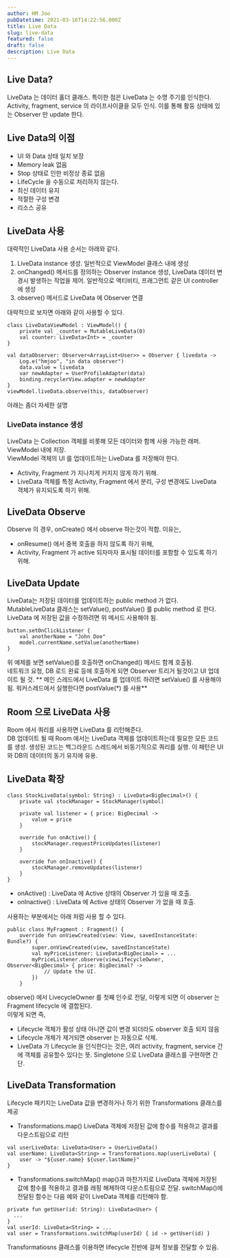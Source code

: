 ```yaml
---
author: HM Joo
pubDatetime: 2021-03-16T14:22:56.000Z
title: Live Data
slug: live-data
featured: false
draft: false
description: Live Data
---
```



<!--more-->

## Live Data?
LiveData 는 데이터 홀더 클래스. 특이한 점은 LiveData 는 수명 주기를 인식한다. Activity, fragment, service 의 라이프사이클을 모두 인식. 이를 통해 활둥 상태에 있는 Observer 만 update 한다.

## Live Data의  이점
- UI 와 Data 상태 일치 보장
- Memory leak 없음
- Stop 상태로 인한 비정상 종료 없음
- LifeCycle 을 수동으로 처리하지 않는다.
- 최신 데이터 유지
- 적절한 구성 변경
- 리소스 공유

## LiveData 사용
대략적인 LiveData 사용 순서는 아래와 같다.
1. LiveData instance 생성. 일반적으로 ViewModel 클래스 내에 생성
2. onChanged() 메서드를 정의하는 Observer instance 생성, LiveData 데이터 변경시 발생하는 작업을 제어. 일반적으로 액티비티, 프래그먼트 같은 UI controller 에 생성 
3. observe() 메서드로 LiveData 에 Observer 연결

대략적으로 보자면 아래와 같이 사용할 수 있다.
```
class LiveDataViewModel : ViewModel() {
    private val _counter = MutableLiveData(0)
    val counter: LiveData<Int> = _counter
}
```
```
val dataObserver: Observer<ArrayList<User>> = Observer { livedata ->
    Log.e("hmjoo", "in data observer")
    data.value = livedata
    var newAdapter = UserProfileAdapter(data)
    binding.recyclerView.adapter = newAdapter
}
viewModel.liveData.observe(this, dataObserver)
```
아래는 좀더 자세한 설명   

### LiveData instance 생성
LiveData 는 Collection 객체를 비롯해 모든 데이터와 함께 사용 가능한 래퍼. ViewModel 내에 저장.   
ViewModel 객체의 UI 를 업데이트하는 LiveData 를 저장해야 한다. 
- Activity, Fragment 가 지나치게 커지지 않게 하기 위해.
- LiveData 객체를 특정 Activity, Fragment 에서 분리, 구성 변경에도 LiveData 객체가 유지되도록 하기 위해.

## LiveData Observe
Observe 의 경우, onCreate() 에서 observe 하는것이 적합. 이유는, 
- onResume() 에서 중복 호출을 하지 않도록 하기 위해,
- Activity, Fragment 가 active 되자마자 표시될 데이터를 포함할 수 있도록 하기 위해. 

## LiveData Update
LiveData는 저장된 데이터를 업데이트하는 public method 가 없다. MutableLiveData 클래스는 setValue(), postValue() 를 public method 로 한다. LiveData 에 저장된 값을 수정하려면 위 메서드 사용해야 됨. 

```
button.setOnClickListener {
    val anotherName = "John Doe"
    model.currentName.setValue(anotherName)
}
```
위 예제를 보면 setValue()를 호출하면 onChanged() 메서드 함께 호출됨.   
네트워크 요청, DB 로드 완료 등에 호출하게 되면 Observer 트리거 될것이고 UI 업데이트 될 것.
** 메인 스레드에서 LiveData 를 업데이트 하려면 setValue() 를 사용해야 됨. 워커스레드에서 실행한다면 postValue(*) 를 사용**


## Room 으로 LiveData 사용
Room 에서 쿼리를 사용하면 LiveData 를 리턴해준다.   
DB 업데이트 될 때 Room 에서는 LiveData 객체를 업데이트하는데 필요한 모든 코드를 생성. 생성된 코드는 백그라운드 스레드에서 비동기적으로 쿼리를 실행. 이 패턴은 UI 와 DB의 데이터의 동기 유지에 유용.

## LiveData 확장
```
class StockLiveData(symbol: String) : LiveData<BigDecimal>() {
    private val stockManager = StockManager(symbol)

    private val listener = { price: BigDecimal ->
        value = price
    }

    override fun onActive() {
        stockManager.requestPriceUpdates(listener)
    }

    override fun onInactive() {
        stockManager.removeUpdates(listener)
    }
}
```

- onActive() : LiveData 에 Active 상태의 Observer 가 있을 때 호출.
- onInactive() : LiveData 에 Active  상태의 Observer 가 없을 때 호출. 

사용하는 부분에서는 아래 처럼 사용 할 수 있다. 
```
public class MyFragment : Fragment() {
    override fun onViewCreated(view: View, savedInstanceState: Bundle?) {
        super.onViewCreated(view, savedInstanceState)
        val myPriceListener: LiveData<BigDecimal> = ...
        myPriceListener.observe(viewLifecycleOwner, Observer<BigDecimal> { price: BigDecimal? ->
            // Update the UI.
        })
    }
```
observe() 에서 LivecycleOwner 를 첫째 인수로 전달, 이렇게 되면 이 observer 는 Fragment lifecycle 에 결합된다.   
이렇게 되면 즉,   
- Lifecycle 객체가 활성 상태 아니면 값이 변경 되더라도 observer  호출 되지 않음
- Lifecycle 개체가 제거되면 observer 는 자동으로 삭제.
- LiveData 가 Lifecycle 을 인식한다는 것은, 여러 activity, fragment, service 간에 객체를 공유할수 있다는 뜻. Singletone 으로 LiveData 클래스를 구현하면 간단.


## LiveData Transformation
Lifecycle 패키지는 LiveData 값을 변경하거나 하기 위한 Transformations 클래스를 제공   
- Transformations.map()
LiveData 객체에 저장된 값에 함수를 적용하고 결과를 다운스트림으로 리턴
```
val userLiveData: LiveData<User> = UserLiveData()
val userName: LiveData<String> = Transformations.map(userLiveData) {
    user -> "${user.name} ${user.lastName}"
}
```

- Transformations.switchMap()
map()과 마찬가지로 LiveData 객체에 저장된 값에 함수를 적용하고 결과를 래핑 해제하여 다운스트림으로 전달. switchMap()에 전달된 함수는 다음 예와 같이 LiveData 객체를 리턴해야 함.
```
private fun getUser(id: String): LiveData<User> {
  ...
}
val userId: LiveData<String> = ...
val user = Transformations.switchMap(userId) { id -> getUser(id) }
```
Transformatiosns 클래스를 이용하면 lifecycle 전반에 걸쳐 정보를 전달할 수 있음. 


